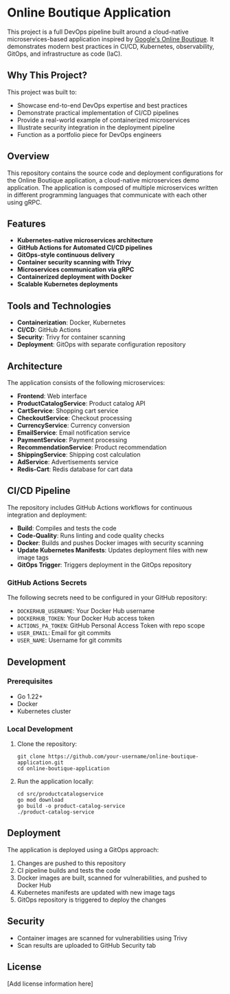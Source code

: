 # Online Boutique Application

This project is a full DevOps pipeline built around a cloud-native microservices-based application inspired by [Google's Online Boutique](https://github.com/GoogleCloudPlatform/microservices-demo). It demonstrates modern best practices in CI/CD, Kubernetes, observability, GitOps, and infrastructure as code (IaC).

## Why This Project?

This project was built to:

- Showcase end-to-end DevOps expertise and best practices
- Demonstrate practical implementation of CI/CD pipelines
- Provide a real-world example of containerized microservices
- Illustrate security integration in the deployment pipeline
- Function as a portfolio piece for DevOps engineers

## Overview

This repository contains the source code and deployment configurations for the Online Boutique application, a cloud-native microservices demo application. The application is composed of multiple microservices written in different programming languages that communicate with each other using gRPC.

## Features

- **Kubernetes-native microservices architecture**
- **GitHub Actions for Automated CI/CD pipelines**
- **GitOps-style continuous delivery**
- **Container security scanning with Trivy**
- **Microservices communication via gRPC**
- **Containerized deployment with Docker**
- **Scalable Kubernetes deployments**

## Tools and Technologies

- **Containerization**: Docker, Kubernetes
- **CI/CD**: GitHub Actions
- **Security**: Trivy for container scanning
- **Deployment**: GitOps with separate configuration repository

## Architecture

The application consists of the following microservices:

- **Frontend**: Web interface
- **ProductCatalogService**: Product catalog API
- **CartService**: Shopping cart service
- **CheckoutService**: Checkout processing
- **CurrencyService**: Currency conversion
- **EmailService**: Email notification service
- **PaymentService**: Payment processing
- **RecommendationService**: Product recommendation
- **ShippingService**: Shipping cost calculation
- **AdService**: Advertisements service
- **Redis-Cart**: Redis database for cart data

## CI/CD Pipeline

The repository includes GitHub Actions workflows for continuous integration and deployment:

- **Build**: Compiles and tests the code
- **Code-Quality**: Runs linting and code quality checks
- **Docker**: Builds and pushes Docker images with security scanning
- **Update Kubernetes Manifests**: Updates deployment files with new image tags
- **GitOps Trigger**: Triggers deployment in the GitOps repository

### GitHub Actions Secrets

The following secrets need to be configured in your GitHub repository:

- `DOCKERHUB_USERNAME`: Your Docker Hub username
- `DOCKERHUB_TOKEN`: Your Docker Hub access token
- `ACTIONS_PA_TOKEN`: GitHub Personal Access Token with repo scope
- `USER_EMAIL`: Email for git commits
- `USER_NAME`: Username for git commits

## Development

### Prerequisites

- Go 1.22+
- Docker
- Kubernetes cluster

### Local Development

1. Clone the repository:
   ```
   git clone https://github.com/your-username/online-boutique-application.git
   cd online-boutique-application
   ```

2. Run the application locally:
   ```
   cd src/productcatalogservice
   go mod download
   go build -o product-catalog-service
   ./product-catalog-service
   ```

## Deployment

The application is deployed using a GitOps approach:

1. Changes are pushed to this repository
2. CI pipeline builds and tests the code
3. Docker images are built, scanned for vulnerabilities, and pushed to Docker Hub
4. Kubernetes manifests are updated with new image tags
5. GitOps repository is triggered to deploy the changes

## Security

- Container images are scanned for vulnerabilities using Trivy
- Scan results are uploaded to GitHub Security tab

## License

[Add license information here]